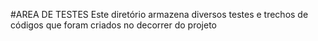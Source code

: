 #AREA DE TESTES
Este diretório armazena diversos testes e trechos de códigos que foram criados no decorrer do projeto
